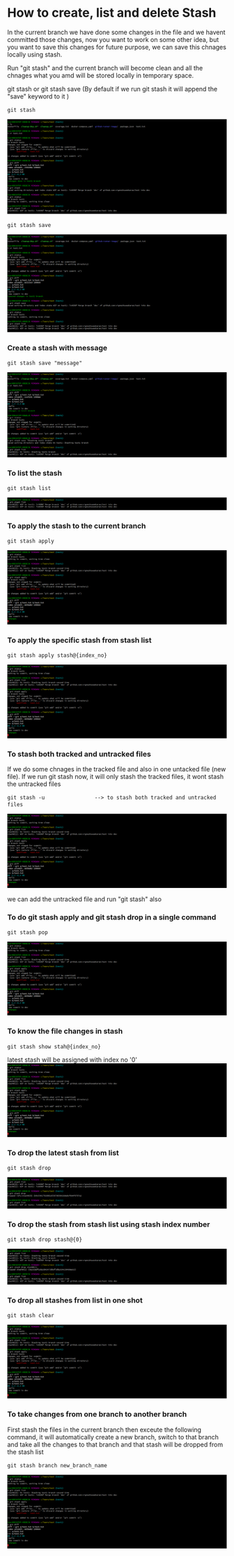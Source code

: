 # How to create, list and delete Stash

In the current branch we have done some changes in the file and we havent committed those changes, now you want to work on some other idea, but you want to save this changes for future purpose, we can save this chnages locally using stash. 

Run "git stash" and the current branch will become clean and all the chnages what you amd will be stored locally in temporary space.

git stash or git stash save (By default if we run git stash it will append the "save" keyword to it )

```
git stash
```
![git](/content/git/tutorials/images/stash/stash.png)

```
git stash save
```
![git](/content/git/tutorials/images/stash/stash-save.png)

### Create a stash with message
```
git stash save "message"
```
![git](/content/git/tutorials/images/stash/stash-save-message.png)

### To list the stash
```
git stash list
```
![git](/content/git/tutorials/images/stash/stash-list.png)

### To apply the stash to the current branch
```
git stash apply
```
![git](/content/git/tutorials/images/stash/stash-apply.png)

### To apply the specific stash from stash list
```
git stash apply stash@{index_no}
```
![git](/content/git/tutorials/images/stash/stash-apply.png)

### To stash both tracked and untracked files
If we do some chnages in the tracked file and also in one untacked file (new file). If we run git stash now, it will only stash the tracked files, it wont stash the untracked files
```
git stash -u                --> to stash both tracked and untracked files
```
![git](/content/git/tutorials/images/stash/stash-apply.png)

we can add the untracked file and run "git stash" also

### To do git stash apply and git stash drop in a single command
```
git stash pop
```
![git](/content/git/tutorials/images/stash/stash-apply.png)

### To know the file changes in stash
```
git stash show stah@{index_no}
```
latest stash will be assigned with index no '0'
![git](/content/git/tutorials/images/stash/stash-apply.png)

### To drop the latest stash from list
```
git stash drop
```
![git](/content/git/tutorials/images/stash/stash-drop.png)

### To drop the stash from stash list using stash index number
```
git stash drop stash@{0}
```
![git](/content/git/tutorials/images/stash/stash-drop-index-no.png)

### To drop all stashes from list in one shot
```
git stash clear
```
![git](/content/git/tutorials/images/stash/stash-apply.png)

### To take changes from one branch to another branch
First stash the files in the current branch then exceute the following command, it will automatically create a new branch, switch to that branch and take all the changes to that branch and that stash will be dropped from the stash list
```
git stash branch new_branch_name
```
![git](/content/git/tutorials/images/stash/stash-apply.png)